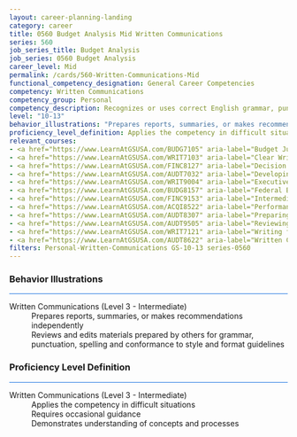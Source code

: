 ```yaml
---
layout: career-planning-landing
category: career
title: 0560 Budget Analysis Mid Written Communications
series: 560
job_series_title: Budget Analysis
job_series: 0560 Budget Analysis
career_level: Mid
permalink: /cards/560-Written-Communications-Mid
functional_competency_designation: General Career Competencies
competency: Written Communications
competency_group: Personal
competency_description: Recognizes or uses correct English grammar, punctuation, and spelling; communicates information (for example, facts, ideas, or messages) in a succinct and organized manner; produces written information, which may include technical material, that is appropriate for the intended audience
level: "10-13"
behavior_illustrations: "Prepares reports, summaries, or makes recommendations independently ? Reviews and edits materials prepared by others for grammar, punctuation, spelling and conformance to style and format guidelines"
proficiency_level_definition: Applies the competency in difficult situations ? Requires occasional guidance ? Demonstrates understanding of concepts and processes
relevant_courses: 
- <a href="https://www.LearnAtGSUSA.com/BUDG7105" aria-label="Budget Justification and Presentation (BUDG7102), GSU - https://www.LearnAtGSUSA.com/BUDG7105">Budget Justification and Presentation (BUDG7102), GSU</a>
- <a href="https://www.LearnAtGSUSA.com/WRIT7103" aria-label="Clear Writing Through Critical Thinking (WRIT7100), GSU - https://www.LearnAtGSUSA.com/WRIT7103">Clear Writing Through Critical Thinking (WRIT7100), GSU</a>
- <a href="https://www.LearnAtGSUSA.com/FINC8127" aria-label="Decision Support Analytics (FINC8120), GSU - https://www.LearnAtGSUSA.com/FINC8127">Decision Support Analytics (FINC8120), GSU</a>
- <a href="https://www.LearnAtGSUSA.com/AUDT7032" aria-label="Developing and Presenting Audit Findings (AUDT7021), GSU - https://www.LearnAtGSUSA.com/AUDT7032">Developing and Presenting Audit Findings (AUDT7021), GSU</a>
- <a href="https://www.LearnAtGSUSA.com/WRIT9004" aria-label="Executive Writing (WRIT9001), GSU - https://www.LearnAtGSUSA.com/WRIT9004">Executive Writing (WRIT9001), GSU</a>
- <a href="https://www.LearnAtGSUSA.com/BUDG8157" aria-label="Federal Budget Analysis Using Microsoft Excel (BUDG8150), GSU - https://www.LearnAtGSUSA.com/BUDG8157">Federal Budget Analysis Using Microsoft Excel (BUDG8150), GSU</a>
- <a href="https://www.LearnAtGSUSA.com/FINC9153" aria-label="Intermediate Decision Support Analytics (FINC9150), GSU - https://www.LearnAtGSUSA.com/FINC9153">Intermediate Decision Support Analytics (FINC9150), GSU</a>
- <a href="https://www.LearnAtGSUSA.com/ACQI8522" aria-label="Performance Work Statements (ACQI8519), GSU - https://www.LearnAtGSUSA.com/ACQI8522">Performance Work Statements (ACQI8519), GSU</a>
- <a href="https://www.LearnAtGSUSA.com/AUDT8307" aria-label="Preparing Effective IG Semiannual Reports to Congress (AUDT8300), GSU - https://www.LearnAtGSUSA.com/AUDT8307">Preparing Effective IG Semiannual Reports to Congress (AUDT8300), GSU</a>
- <a href="https://www.LearnAtGSUSA.com/AUDT9505" aria-label="Reviewing Other Peoples Report Writing (AUDT9502), GSU - https://www.LearnAtGSUSA.com/AUDT9505">Reviewing Other Peoples Report Writing (AUDT9502), GSU</a>
- <a href="https://www.LearnAtGSUSA.com/WRIT7121" aria-label="Writing for Results (WRIT7110), GSU - https://www.LearnAtGSUSA.com/WRIT7121">Writing for Results (WRIT7110), GSU</a>
- <a href="https://www.LearnAtGSUSA.com/AUDT8622" aria-label="Written Communication for Auditors (AUDT8611), GSU - https://www.LearnAtGSUSA.com/AUDT8622">Written Communication for Auditors (AUDT8611), GSU</a>
filters: Personal-Written-Communications GS-10-13 series-0560
---
```


<div class="desktop:grid-col-6 margin-y-3">
  <div class="border-top-2 bg-white padding-3 shadow-5 height-full members-hover border-1px button-border border-top-blue radius-lg card-text-color">
    <h3>Behavior Illustrations</h3>
    <hr style="background-color: #1b74e0 !important;"/>
    <dl class="text-base card-content-color"><dt>Written Communications (Level 3 - Intermediate)</dt><dd>Prepares reports, summaries, or makes recommendations independently </dd><dd> Reviews and edits materials prepared by others for grammar, punctuation, spelling and conformance to style and format guidelines</dd></dl>
  </div>
</div>
<div class="desktop:grid-col-6 margin-y-3">
  <div class="border-top-2 bg-white padding-3 shadow-5 height-full members-hover border-1px button-border border-top-blue radius-lg card-text-color">
    <h3>Proficiency Level Definition</h3>
     <hr style="background-color: #1b74e0 !important;"/>
    <dl class="text-base card-content-color"><dt>Written Communications (Level 3 - Intermediate)</dt><dd>Applies the competency in difficult situations </dd><dd> Requires occasional guidance </dd><dd> Demonstrates understanding of concepts and processes</dd></dl>
  </div>
</div>